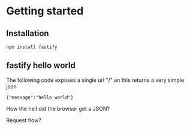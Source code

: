 # Getting started


## Installation

```
npm install fastify
```

## fastify hello world

The following code exposes a single url "/" an this returns a very simple json


```
{"message":"hello world"}
```


How the hell did the browser get a JSON?

Request flow?
